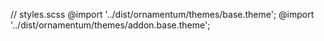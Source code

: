 // styles.scss
@import '../dist/ornamentum/themes/base.theme';
@import '../dist/ornamentum/themes/addon.base.theme';
